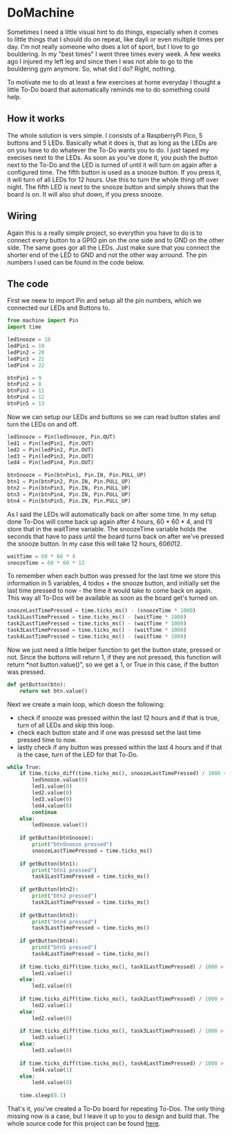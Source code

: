 # DoMachine
Sometimes I need a little visual hint to do things, especially when it comes to little things that I should do on repeat, like dayli or even multiple times per day. 
I'm not really someone who does a lot of sport, but I love to go bouldering. In my "best times" I went three times every week. A few weeks ago I injured my left leg and since then I was not able to go to the bouldering gym anymore. So, what did I do? Right, nothing.

To motivate me to do at least a few exercises at home everyday I thought a little To-Do board that automatically reminds me to do something could help.

## How it works
The whole solution is vers simple. I consists of a RaspberryPi Pico, 5 buttons and 5 LEDs. Basically what it does is, that as long as the LEDs are on you have to do whatever the To-Do wants you to do. I just taped my execises next to the LEDs. As soon as you've done it, you push the button next to the To-Do and the LED is turned of until it will turn on again after a configured time.
The fifth button is used as a snooze button. If you press it, it will turn of all LEDs for 12 hours. Use this to turn the whole thing off over night. The fifth LED is next to the snooze button and simply shows that the board is on. It will also shut down, if you press snooze.

## Wiring
Again this is a really simple project, so everythin you have to do is to connect every button to a GPIO pin on the one side and to GND on the other side. The same goes gor all the LEDs. Just make sure that you connect the shorter end of the LED to GND and not the other way arround. The pin numbers I used can be found in the code below.

## The code
First we neew to import Pin and setup all the pin numbers, which we connected our LEDs and Buttons to.

```python
from machine import Pin
import time

ledSnooze = 18
ledPin1 = 19
ledPin2 = 20
ledPin3 = 21
ledPin4 = 22

btnPin1 = 9
btnPin2 = 8
btnPin3 = 11
btnPin4 = 12
btnPin5 = 13
```

Now we can setup our LEDs and buttons so we can read button states and turn the LEDs on and off.

```python
ledSnooze = Pin(ledSnooze, Pin.OUT)
led1 = Pin(ledPin1, Pin.OUT)
led2 = Pin(ledPin2, Pin.OUT)
led3 = Pin(ledPin3, Pin.OUT)
led4 = Pin(ledPin4, Pin.OUT)

btnSnooze = Pin(btnPin1, Pin.IN, Pin.PULL_UP)
btn1 = Pin(btnPin2, Pin.IN, Pin.PULL_UP)
btn2 = Pin(btnPin3, Pin.IN, Pin.PULL_UP)
btn3 = Pin(btnPin4, Pin.IN, Pin.PULL_UP)
btn4 = Pin(btnPin5, Pin.IN, Pin.PULL_UP)
```

As I said the LEDs will automatically back on after some time. In my setup done To-Dos will come back up again after 4 hours, 60 * 60 * 4, and I'll store that in the waitTime variable. The snoozeTime variable holds the seconds that have to pass until the board turns back on after we've pressed the snooze button. In my case this will take 12 hours, 60*60*12.

```python
waitTime = 60 * 60 * 4
snoozeTime = 60 * 60 * 12
```

To remember when each button was pressed for the last time we store this information in 5 variables, 4 todos + the snooze button, and initially set the last time pressed to now - the time it would take to come back on again. This way all To-Dos will be available as soon as the board get's turned on.

```python
snoozeLastTimePressed = time.ticks_ms() - (snoozeTime * 1000)
task1LastTimePressed = time.ticks_ms() - (waitTime * 1000)
task2LastTimePressed = time.ticks_ms() - (waitTime * 1000)
task3LastTimePressed = time.ticks_ms() - (waitTime * 1000)
task4LastTimePressed = time.ticks_ms() - (waitTime * 1000)
```

Now we just need a little helper function to get the button state, pressed or not. Since the buttons will return 1, if they are not pressed, this function will return *not button.value()", so we get a 1, or True in this case, if the button was pressed.

```python
def getButton(btn):
    return not btn.value()
```

Next we create a main loop, which doesn the following:
* check if snooze was pressed within the last 12 hours and if that is true, turn of all LEDs and skip this loop.
* check each button state and if one was presssd set the last time pressed time to now.
* lastly check if any button was pressed within the last 4 hours and if that is the case, turn of the LED for that To-Do.

```python
while True:
    if time.ticks_diff(time.ticks_ms(), snoozeLastTimePressed) / 1000 < snoozeTime:
        ledSnooze.value(0)
        led1.value(0)
        led2.value(0)
        led3.value(0)
        led4.value(0)
        continue
    else:
        ledSnooze.value(1)
    
    if getButton(btnSnooze):
        print("btnSnooze pressed")
        snoozeLastTimePressed = time.ticks_ms()
        
    if getButton(btn1):
        print("btn1 pressed")
        task1LastTimePressed = time.ticks_ms()
        
    if getButton(btn2):
        print("btn2 pressed")
        task2LastTimePressed = time.ticks_ms()
        
    if getButton(btn3):
        print("btn4 pressed")
        task3LastTimePressed = time.ticks_ms()
        
    if getButton(btn4):
        print("btn5 pressed")
        task4LastTimePressed = time.ticks_ms()
        
    if time.ticks_diff(time.ticks_ms(), task1LastTimePressed) / 1000 > waitTime:
        led1.value(1)
    else:
        led1.value(0)
        
    if time.ticks_diff(time.ticks_ms(), task2LastTimePressed) / 1000 > waitTime:
        led2.value(1)
    else:
        led2.value(0)
        
    if time.ticks_diff(time.ticks_ms(), task3LastTimePressed) / 1000 > waitTime:
        led3.value(1)
    else:
        led3.value(0)
        
    if time.ticks_diff(time.ticks_ms(), task4LastTimePressed) / 1000 > waitTime:
        led4.value(1)
    else:
        led4.value(0)
        
    time.sleep(0.1)
```

That's it, you've created a To-Do board for repeating To-Dos. The only thing missing now is a case, but I leave it up to you to design and build that. The whole source code for this project can be found [here](https://github.com/salendron/DoMachine).
